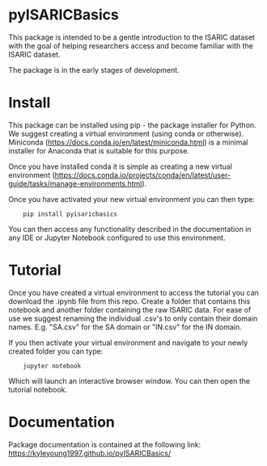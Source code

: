# pyISARICBasics

This package is intended to be a gentle introduction to the ISARIC dataset with the goal of helping researchers access and become familiar with the ISARIC dataset. 

The package is in the early stages of development. 


# Install 
This package can be installed using pip - the package installer for Python. We suggest creating a virtual environment (using conda or otherwise). Miniconda (https://docs.conda.io/en/latest/miniconda.html) is a minimal installer for Anaconda that is suitable for this purpose. 

Once you have installed conda it is simple as creating a new virtual environment (https://docs.conda.io/projects/conda/en/latest/user-guide/tasks/manage-environments.html). 

Once you have activated your new virtual environment you can then type: 
		
		pip install pyisaricbasics

You can then access any functionality described in the documentation in any IDE or Jupyter Notebook configured to use this environment. 

# Tutorial 
Once you have created a virtual environment to access the tutorial you can download the .ipynb file from this repo. Create a folder that contains this notebook and another folder containing the raw ISARIC data. For ease of use we suggest renaming the individual .csv's to only contain their domain names. E.g. "SA.csv" for the SA domain or "IN.csv" for the IN domain. 

If you then activate your virtual environment and navigate to your newly created folder you can type: 

		jupyter notebook
Which will launch an interactive browser window. You can then open the tutorial notebook. 

# Documentation 

Package documentation is contained at the following link: https://kyleyoung1997.github.io/pyISARICBasics/
